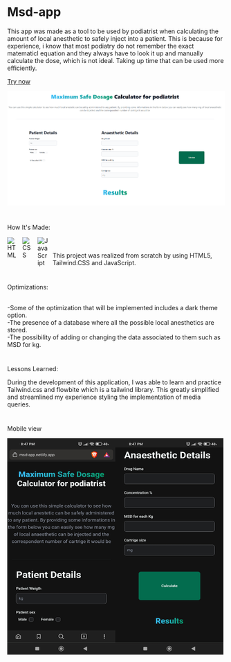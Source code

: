 # Msd-app

This app was made as a tool to be used by podiatrist when calculating the amount of local anesthetic to safely inject into a patient. This is because for experience, i know that most podiatry do not remember the exact matematicl equation and they always have to look it up and manually calculate the dose, which is not ideal. Taking up time that can be used more efficiently.

<a href="https://msd-app.netlify.app/">Try now</a>

<img width="700px" heigth="900" src="https://github.com/maurobusso/msd-app/blob/main/msd%20imgae.png">

#

How It's Made: 

<img align="left" alt="HTML" width="25px" style="padding-right:10px;" src="https://cdn.jsdelivr.net/gh/devicons/devicon/icons/html5/html5-plain-wordmark.svg"/>
<img align="left" alt="CSS" width="25px" style="padding-right:10px;" src="https://cdn.jsdelivr.net/gh/devicons/devicon/icons/tailwindcss/tailwindcss-plain.svg" />
<img align="left" alt="JavaScript" width="25px" style="padding-right:10px;" src="https://cdn.jsdelivr.net/gh/devicons/devicon/icons/javascript/javascript-plain.svg" />
<br>
<br>
This project was realized from scratch by using HTML5, Tailwind.CSS and JavaScript.
          
#

Optimizations: 

<br> -Some of the optimization that will be implemented includes a dark theme option.
<br> -The presence of a database where all the possible local anesthetics are stored.
<br> -The possibility of adding or changing the data associated to them such as MSD for kg.

#

Lessons Learned: 

During the development of this application, I was able to learn and practice Tailwind.css and flowbite which is a tailwind library. This greatly simplified and streamlined my experience styling the implementation of media queries.

#

Mobile view

<img align="left" width="250px" height="500px" src="https://github.com/maurobusso/msd-app/blob/main/mobile.jpg">
<img align="left" width="250px" height="500px" src="https://github.com/maurobusso/msd-app/blob/main/mobile2.jpg">


